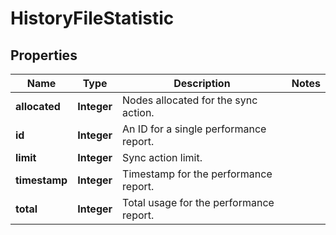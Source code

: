 
# HistoryFileStatistic

## Properties
Name | Type | Description | Notes
------------ | ------------- | ------------- | -------------
**allocated** | **Integer** | Nodes allocated for the sync action. | 
**id** | **Integer** | An ID for a single performance report. | 
**limit** | **Integer** | Sync action limit. | 
**timestamp** | **Integer** | Timestamp for the performance report. | 
**total** | **Integer** | Total usage for the performance report. | 



